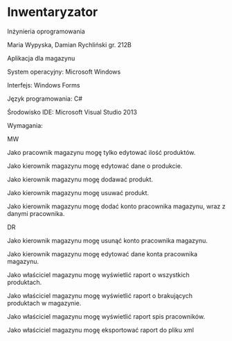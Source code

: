 Inwentaryzator
==========
Inżynieria oprogramowania

Maria Wypyska, Damian Rychliński gr. 212B

Aplikacja dla magazynu

System operacyjny: Microsoft Windows

Interfejs: Windows Forms

Język programowania: C#

Środowisko IDE: Microsoft Visual Studio 2013

Wymagania:

MW

Jako pracownik magazynu mogę tylko edytować ilość produktów.

Jako kierownik magazynu mogę edytować dane o produkcie.

Jako kierownik magazynu mogę dodawać produkt.

Jako kierownik magazynu mogę usuwać produkt. 

Jako kierownik magazynu mogę dodać konto pracownika magazynu, wraz z danymi pracownika.

DR

Jako kierownik magazynu mogę usunąć konto pracownika magazynu.

Jako kierownik magazynu mogę edytować dane konta pracownika magazynu.

Jako właściciel magazynu mogę wyświetlić raport o wszystkich produktach.

Jako właściciel magazynu mogę wyświetlić raport o brakujących produktach w magazynie.

Jako właściciel magazynu mogę wyświetlić raport spis pracowników.

Jako właściciel magazynu mogę eksportować raport do pliku xml 


